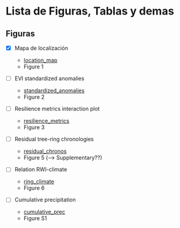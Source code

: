 # Lista de Figuras, Tablas y demas

## Figuras 


- [x] Mapa de localización

    - [location_map](../man/figures/location_map.Rmd)
    - Figure 1 
    
- [ ] EVI standardized anomalies

    - [standardized_anomalies](../man/figures/std_anomalies.Rmd)
    - Figure 2
    
- [ ] Resilience metrics interaction plot

    - [resilience_metrics](../man/figures/resilience_metrics.Rmd)
    - Figure 3

- [ ] Residual tree-ring chronologies 

    - [residual_chronos](../man/figures/residual_chronos.Rmd)
    - Figure 5 (--> Supplementary??)
    
- [ ] Relation RWI-climate
    
    - [ring_climate](../man/figures/ring_climate.Rmd)
    - Figure 6
    
- [ ] Cumulative precipitation

    - [cumulative_prec](../man/figures/cumulative_prec.Rmd)
    - Figure S1